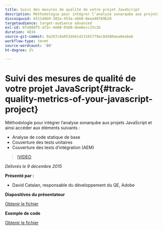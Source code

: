 ```yaml
---
title: Suivi des mesures de qualité de votre projet JavaScript
description: Méthodologie pour intégrer l’analyse sonarqube aux projets JavaScript et ainsi accéder à l’analyse de code statique de base ・ Couverture de test unitaire ・ Couverture de test d’intégration (AEM)
discoiquuid: 6511d4b9-302a-453a-a6b0-8eea40769b20
targetaudience: target-audience advanced
exl-id: 0fa00df5-af2c-4e08-9160-dee6ecc33c2b
duration: 4834
source-git-commit: 9a297cda953d4414131657f9ac84580aea0eabeb
workflow-type: tm+mt
source-wordcount: '80'
ht-degree: 2%

---
```


# Suivi des mesures de qualité de votre projet JavaScript{#track-quality-metrics-of-your-javascript-project}

Méthodologie pour intégrer l’analyse sonarqube aux projets JavaScript et ainsi accéder aux éléments suivants :

* Analyse de code statique de base
* Couverture des tests unitaires
* Couverture des tests d’intégration (AEM)

>[!VIDEO](https://video.tv.adobe.com/v/19372/?quality=9)

*Délivrés le 9 décembre 2015*

**Présenté par :**

* David Catalan, responsable du développement du QE, Adobe

**Diapositives du présentateur**

[Obtenir le fichier](assets/aem-gems-js-quality-metrics-12-9-15.pdf)

**Exemple de code**

[Obtenir le fichier](assets/com-adobe-granite-ui-utils-timing-with-licenses.zip)
<!--
[Get back to the Overview](https://helpx.adobe.com/fr/experience-manager/kt/eseminars/gems/aem-index.html)
-->
